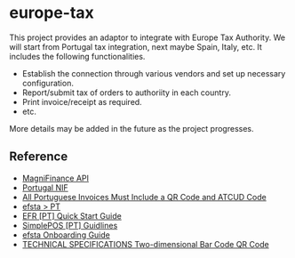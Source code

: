 # europe-tax

This project provides an adaptor to integrate with Europe Tax Authority. We will start from Portugal tax integration, next maybe Spain, Italy, etc. It includes the following functionalities.

- Establish the connection through various vendors and set up necessary configuration.
- Report/submit tax of orders to authoriity in each country.
- Print invoice/receipt as required.
- etc.

More details may be added in the future as the project progresses.

## Reference

- [MagniFinance API](https://mag.ni/api_v2_1/getting_started)
- [Portugal NIF](https://pt.wikipedia.org/wiki/N%C3%BAmero_de_identifica%C3%A7%C3%A3o_fiscal)
- [All Portuguese Invoices Must Include a QR Code and ATCUD Code](https://edicomgroup.com/blog/all-portuguese-invoices-must-include-a-qr-code-and-atcud-code)
- [efsta > PT](https://public.efsta.net/efr/#/PT/)
- [EFR [PT] Quick Start Guide](https://public.efsta.net/efr/PT/EFR_Guide_[PT]_2.4.1_en.pdf)
- [SimplePOS [PT] Guidlines](https://public.efsta.net/efr/PT/SimplePOS_[PT]_Guidelines.pdf)
- [efsta Onboarding Guide](https://public.efsta.net/efr/pdf/efsta_Onboarding_Guide_V1.1.pdf)
- [TECHNICAL SPECIFICATIONS Two-dimensional Bar Code QR Code](https://info.portaldasfinancas.gov.pt/pt/docs/Conteudos_1pagina/Documents/QR_Code_Technical_Specifications.pdf)
